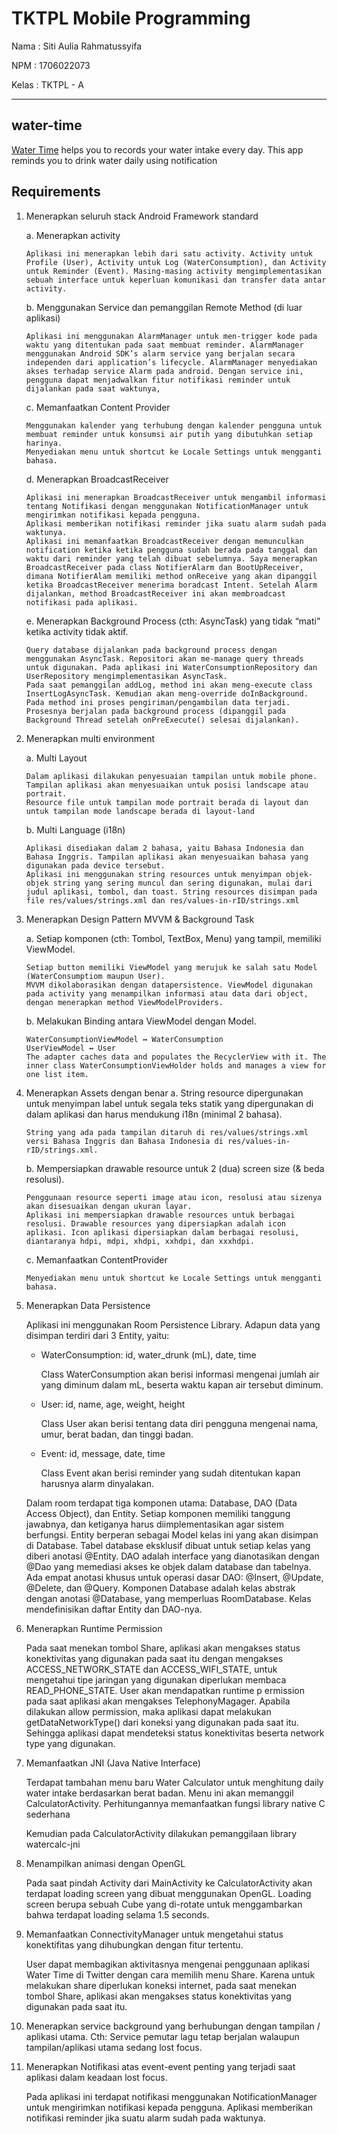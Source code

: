 # TKTPL Mobile Programming

Nama    : Siti Aulia Rahmatussyifa

NPM     : 1706022073

Kelas   : TKTPL - A

* * *

## water-time
[Water Time](https://github.com/sarsyifa/water-time) helps you to records your water intake every day. This app reminds you to drink water daily using notification

## Requirements

1.  Menerapkan seluruh stack Android Framework standard

    a.  Menerapkan activity

        Aplikasi ini menerapkan lebih dari satu activity. Activity untuk Profile (User), Activity untuk Log (WaterConsumption), dan Activity untuk Reminder (Event). Masing-masing activity mengimplementasikan sebuah interface untuk keperluan komunikasi dan transfer data antar activity.

    b.  Menggunakan Service dan pemanggilan Remote Method (di luar aplikasi)

        Aplikasi ini menggunakan AlarmManager untuk men-trigger kode pada waktu yang ditentukan pada saat membuat reminder. AlarmManager menggunakan Android SDK’s alarm service yang berjalan secara independen dari application’s lifecycle. AlarmManager menyediakan akses terhadap service Alarm pada android. Dengan service ini, pengguna dapat menjadwalkan fitur notifikasi reminder untuk dijalankan pada saat waktunya,

    c.  Memanfaatkan Content Provider

        Menggunakan kalender yang terhubung dengan kalender pengguna untuk membuat reminder untuk konsumsi air putih yang dibutuhkan setiap harinya.
        Menyediakan menu untuk shortcut ke Locale Settings untuk mengganti bahasa.

    d.  Menerapkan BroadcastReceiver

        Aplikasi ini menerapkan BroadcastReceiver untuk mengambil informasi tentang Notifikasi dengan menggunakan NotificationManager untuk mengirimkan notifikasi kepada pengguna.
        Aplikasi memberikan notifikasi reminder jika suatu alarm sudah pada waktunya.
        Aplikasi ini memanfaatkan BroadcastReceiver dengan memunculkan notification ketika ketika pengguna sudah berada pada tanggal dan waktu dari reminder yang telah dibuat sebelumnya. Saya menerapkan BroadcastReceiver pada class NotifierAlarm dan BootUpReceiver, dimana NotifierAlam memiliki method onReceive yang akan dipanggil ketika BroadcastReceiver menerima boradcast Intent. Setelah Alarm dijalankan, method BroadcastReceiver ini akan membroadcast notifikasi pada aplikasi.


    e.  Menerapkan Background Process (cth: AsyncTask) yang tidak “mati” ketika activity tidak aktif.

        Query database dijalankan pada background process dengan menggunakan AsyncTask. Repositori akan me-manage query threads untuk digunakan. Pada aplikasi ini WaterConsumptionRepository dan UserRepository mengimplementasikan AsyncTask.
        Pada saat pemanggilan addLog, method ini akan meng-execute class InsertLogAsyncTask. Kemudian akan meng-override doInBackground. Pada method ini proses pengiriman/pengambilan data terjadi. Prosesnya berjalan pada background process (dipanggil pada Background Thread setelah onPreExecute() selesai dijalankan).

2.  Menerapkan multi environment

    a.  Multi Layout

        Dalam aplikasi dilakukan penyesuaian tampilan untuk mobile phone. Tampilan aplikasi akan menyesuaikan untuk posisi landscape atau portrait.
        Resource file untuk tampilan mode portrait berada di layout dan untuk tampilan mode landscape berada di layout-land

    b.  Multi Language (i18n)

        Aplikasi disediakan dalam 2 bahasa, yaitu Bahasa Indonesia dan Bahasa Inggris. Tampilan aplikasi akan menyesuaikan bahasa yang digunakan pada device tersebut.
        Aplikasi ini menggunakan string resources untuk menyimpan objek-objek string yang sering muncul dan sering digunakan, mulai dari judul aplikasi, tombol, dan toast. String resources disimpan pada file res/values/strings.xml dan res/values-in-rID/strings.xml

3.  Menerapkan Design Pattern MVVM & Background Task

    a.  Setiap komponen (cth: Tombol, TextBox, Menu) yang tampil, memiliki ViewModel.

        Setiap button memiliki ViewModel yang merujuk ke salah satu Model (WaterConsumptiom maupun User).
        MVVM dikolaborasikan dengan datapersistence. ViewModel digunakan pada activity yang menampilkan informasi atau data dari object, dengan menerapkan method ViewModelProviders.



    b.  Melakukan Binding antara ViewModel dengan Model.
    
        WaterConsumptionViewModel ↔ WaterConsumption
        UserViewModel ↔ User
        The adapter caches data and populates the RecyclerView with it. The inner class WaterConsumptionViewHolder holds and manages a view for one list item.

4.  Menerapkan Assets dengan benar
    a.  String resource dipergunakan untuk menyimpan label untuk segala teks statik yang dipergunakan di dalam aplikasi dan harus mendukung i18n (minimal 2 bahasa).

        String yang ada pada tampilan ditaruh di res/values/strings.xml versi Bahasa Inggris dan Bahasa Indonesia di res/values-in-rID/strings.xml.

    b.  Mempersiapkan drawable resource untuk 2 (dua) screen size (& beda resolusi).

        Penggunaan resource seperti image atau icon, resolusi atau sizenya akan disesuaikan dengan ukuran layar.
        Aplikasi ini mempersiapkan drawable resources untuk berbagai resolusi. Drawable resources yang dipersiapkan adalah icon aplikasi. Icon aplikasi dipersiapkan dalam berbagai resolusi, diantaranya hdpi, mdpi, xhdpi, xxhdpi, dan xxxhdpi.

    c.  Memanfaatkan ContentProvider

        Menyediakan menu untuk shortcut ke Locale Settings untuk mengganti bahasa.


5.  Menerapkan Data Persistence

    Aplikasi ini menggunakan Room Persistence Library. Adapun data yang disimpan terdiri dari 3 Entity, yaitu:
    -   WaterConsumption: id, water_drunk (mL), date, time

        Class WaterConsumption akan berisi informasi mengenai jumlah air yang diminum dalam mL, beserta waktu kapan air tersebut diminum.
    -   User: id, name, age, weight, height

        Class User akan berisi tentang data diri pengguna mengenai nama, umur, berat badan, dan tinggi badan.

    -   Event: id, message, date, time

        Class Event akan berisi reminder yang sudah ditentukan kapan harusnya alarm dinyalakan.

    Dalam room terdapat tiga komponen utama: Database, DAO (Data Access Object), dan Entity. Setiap komponen memiliki tanggung jawabnya, dan ketiganya harus diimplementasikan agar sistem berfungsi. Entity berperan sebagai Model kelas ini yang akan disimpan di Database. Tabel database eksklusif dibuat untuk setiap kelas yang diberi anotasi @Entity. DAO adalah interface yang dianotasikan dengan @Dao yang memediasi akses ke objek dalam database dan tabelnya. Ada empat anotasi khusus untuk operasi dasar DAO: @Insert, @Update, @Delete, dan @Query. Komponen Database adalah kelas abstrak dengan anotasi @Database, yang memperluas RoomDatabase. Kelas mendefinisikan daftar Entity dan DAO-nya.

6.  Menerapkan Runtime Permission

    Pada saat menekan tombol Share, aplikasi akan mengakses status konektivitas yang digunakan pada
    saat itu dengan mengakses ACCESS_NETWORK_STATE dan ACCESS_WIFI_STATE, untuk mengetahui tipe
    jaringan yang digunakan diperlukan membaca READ_PHONE_STATE. User akan mendapatkan runtime p
    ermission pada saat aplikasi akan mengakses TelephonyMagager. Apabila dilakukan allow permission,
    maka aplikasi dapat melakukan getDataNetworkType() dari koneksi yang digunakan pada saat itu.
    Sehingga aplikasi dapat mendeteksi status konektivitas beserta network type yang digunakan.

7.  Memanfaatkan JNI (Java Native Interface)

    Terdapat tambahan menu baru Water Calculator untuk menghitung daily water intake berdasarkan
    berat badan. Menu ini akan memanggil CalculatorActivity. Perhitungannya memanfaatkan fungsi
    library native C sederhana

    Kemudian pada CalculatorActivity dilakukan pemanggilaan library watercalc-jni

8.  Menampilkan animasi dengan OpenGL

    Pada saat pindah Activity dari MainActivity ke CalculatorActivity akan terdapat loading screen
    yang dibuat menggunakan OpenGL. Loading screen berupa sebuah Cube yang di-rotate untuk
    menggambarkan bahwa terdapat loading selama 1.5 seconds.

9.  Memanfaatkan ConnectivityManager untuk mengetahui status konektifitas yang dihubungkan dengan fitur tertentu.

    User dapat membagikan aktivitasnya mengenai penggunaan aplikasi Water Time di Twitter dengan
    cara memilih menu Share. Karena untuk melakukan share diperlukan koneksi internet, pada saat
    menekan tombol Share, aplikasi akan mengakses status konektivitas yang digunakan pada saat itu.

10.  Menerapkan service background yang berhubungan dengan tampilan / aplikasi utama. Cth: Service pemutar lagu tetap berjalan walaupun tampilan/aplikasi utama sedang lost focus.

11.  Menerapkan Notifikasi atas event-event penting yang terjadi saat aplikasi dalam keadaan lost focus.

     Pada aplikasi ini terdapat notifikasi menggunakan NotificationManager untuk mengirimkan
     notifikasi kepada pengguna. Aplikasi memberikan notifikasi reminder jika suatu alarm sudah
     pada waktunya.